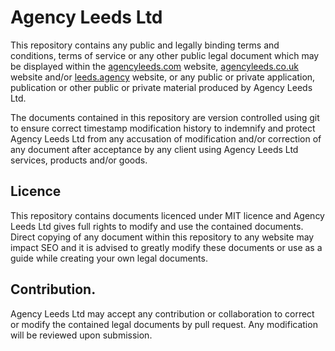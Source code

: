 # Agency Leeds Ltd

This repository contains any public and legally binding terms and conditions, terms of service or any other public legal document which may be displayed within the [agencyleeds.com](https://agencyleeds.com/) website, [agencyleeds.co.uk](https://agencyleeds.co.uk/) website and/or [leeds.agency](https://leeds.agency/) website, or any public or private application, publication or other public or private material produced by Agency Leeds Ltd.

The documents contained in this repository are version controlled using git to ensure correct timestamp modification history to indemnify and protect Agency Leeds Ltd from any accusation of modification and/or correction of any document after acceptance by any client using Agency Leeds Ltd services, products and/or goods.

## Licence

This repository contains documents licenced under MIT licence and Agency Leeds Ltd gives full rights to modify and use the contained documents. Direct copying of any document within this repository to any website may impact SEO and it is advised to greatly modify these documents or use as a guide while creating your own legal documents.

## Contribution.

Agency Leeds Ltd may accept any contribution or collaboration to correct or modify the contained legal documents by pull request. Any modification will be reviewed upon submission. 
